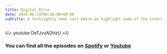 ```yaml
---
title: Digital Pulse
date: 2023-06-23T08:30:00+00:00
subtitle: A fortnightly news cast where we highlight some of the interesting things that have happened recently in the tech sector.
---
```


{{< youtube DeTJvuN2HzU >}}

### You can find all the episodes on [Spotify](https://open.spotify.com/show/6MBbsyIpsfGnbL1lTiIFuY) or [Youtube](https://www.youtube.com/playlist?list=PLKrptVegVyy_f0rUGkiJlfl13YIcxJ_hF)
